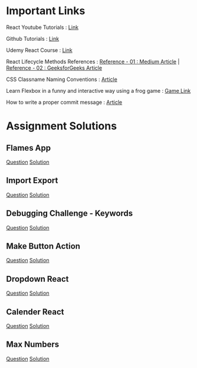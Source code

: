 # Important Links

React Youtube Tutorials : [Link](https://www.youtube.com/playlist?list=PLC3y8-rFHvwgg3vaYJgHGnModB54rxOk3)

Github Tutorials : [Link](https://www.youtube.com/playlist?list=PLu0W_9lII9agwhy658ZPA0MTStKUJTWPi)

Udemy React Course : [Link](https://www.udemy.com/course/react-the-complete-guide-incl-redux/)

React Lifecycle Methods References : [Reference - 01 : Medium Article](https://medium.com/how-to-react/react-life-cycle-methods-with-examples-2bdb7465332b)   | [Reference - 02 : GeeksforGeeks Article](https://www.geeksforgeeks.org/reactjs-lifecycle-components/)

CSS Classname Naming Conventions : [Article](https://getbem.com/naming/)

Learn Flexbox in a funny and interactive way using a frog game : [Game Link](https://flexboxfroggy.com/)

How to write a proper commit message : [Article](https://chiamakaikeanyi.dev/how-to-write-good-git-commit-messages/)

# Assignment Solutions

## Flames App

[Question](https://course.acciojob.com/web-idle?question=29816e46-360d-486d-a493-be6687beabba)
[Solution](https://github.com/acciojob/flames-app-react-RgnDunes)

## Import Export

[Question](https://course.acciojob.com/web-idle?question=309eeb3d-4d39-4273-869d-42c99c3564d2)
[Solution](https://github.com/acciojob/import-export-react-RgnDunes)

## Debugging Challenge - Keywords

[Question](https://course.acciojob.com/web-idle?question=4e304b4d-6a03-4d2a-960e-590a4bdea4ca)
[Solution](https://github.com/acciojob/debugging-challenge-react-RgnDunes)

## Make Button Action

[Question](https://course.acciojob.com/web-idle?question=76dd38ec-119c-443a-ac40-cb248db56576)
[Solution](https://github.com/acciojob/button-action-RgnDunes)

## Dropdown React

[Question](https://course.acciojob.com/web-idle?question=2e91a977-a417-4170-b4d8-f9082bcedddb)
[Solution](https://github.com/acciojob/dropdown-react-RgnDunes)

## Calender React

[Question](https://course.acciojob.com/web-idle?question=5f4b50cb-5b9d-481c-9836-3f1f3857dafa)
[Solution](https://github.com/acciojob/calendar-react-RgnDunes)

## Max Numbers

[Question](https://course.acciojob.com/idle?question=970d8dbc-5856-4753-aed0-cbf16f7c4b03)
[Solution](https://github.com/AccioJob-F4/Feb-2023-Batch/blob/master/max-numbers.js)
